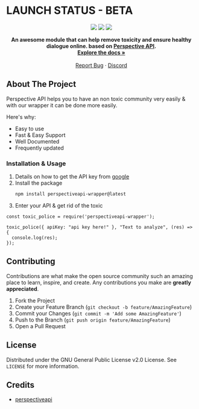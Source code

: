 # LAUNCH STATUS - BETA

<p align="center">
   <img src="https://img.shields.io/github/stars/Meme-Development/perspectiveapi-wrapper.svg?style=for-the-badge">
   <img src="https://img.shields.io/github/issues/Meme-Development/perspectiveapi-wrapper.svg?style=for-the-badge">
   <img src="https://img.shields.io/github/license/Meme-Development/perspectiveapi-wrapper.svg?style=for-the-badge">
</p>   

<p align="center">
    <strong> An awesome module that can help remove toxicity and ensure healthy dialogue online. based on <a href="https://www.perspectiveapi.com/">Perspective API</a>.</strong>
    <br />
    <a href="https://github.com/Meme-Development/perspectiveapi-wrapper/wiki"><strong>Explore the docs »</strong></a>
    <br />
    <br />
    <a href="https://github.com/Yash094/Memer-API/issues">Report Bug</a>
    ·
    <a href="https://memer-api.live/discord">Discord</a>
  </p>
</p>


## About The Project

Perspective API helps you to have an non toxic community very easily & with our wrapper it can be done more easily.

Here's why:
* Easy to use
* Fast & Easy Support
* Well Documented
* Frequently updated


### Installation & Usage

1. Details on how to get the API key from [google](https://developers.perspectiveapi.com/s/docs-get-started)
2. Install the package
   ```sh
   npm install perspectiveapi-wrapper@latest
   ```
3. Enter your API & get rid of the toxic
```
const toxic_police = require('perspectiveapi-wrapper');

toxic_police({ apiKey: "api key here!" }, "Text to analyze", (res) => {
  console.log(res);
});
```

<!-- CONTRIBUTING -->
## Contributing

Contributions are what make the open source community such an amazing place to learn, inspire, and create. Any contributions you make are **greatly appreciated**.

1. Fork the Project
2. Create your Feature Branch (`git checkout -b feature/AmazingFeature`)
3. Commit your Changes (`git commit -m 'Add some AmazingFeature'`)
4. Push to the Branch (`git push origin feature/AmazingFeature`)
5. Open a Pull Request



<!-- LICENSE -->
## License

Distributed under the GNU General Public License v2.0 License. See `LICENSE` for more information.


<!-- Credits -->
## Credits
* [perspectiveapi](https://www.perspectiveapi.com)


